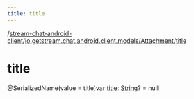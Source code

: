 ```yaml
---
title: title
---
```

/[stream-chat-android-client](../../index.md)/[io.getstream.chat.android.client.models](../index.md)/[Attachment](index.md)/[title](title.md)  
  
  
  
# title  
@SerializedName(value = title)var [title](title.md): [String](https://kotlinlang.org/api/latest/jvm/stdlib/kotlin/-string/index.html)? = null
